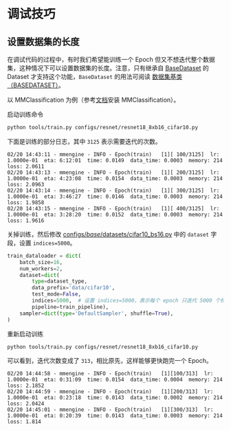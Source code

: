 # 调试技巧

## 设置数据集的长度

在调试代码的过程中，有时我们希望能训练一个 Epoch 但又不想迭代整个数据集，这种情况下可以设置数据集的长度。注意，只有继承自 [BaseDataset](mmengine.dataset.BaseDataset) 的 Dataset 才支持这个功能，`BaseDataset` 的用法可阅读 [数据集基类（BASEDATASET）](../advanced_tutorials/basedataset.md)。

以 MMClassification 为例（参考[文档](https://mmclassification.readthedocs.io/zh_CN/dev-1.x/get_started.html#id2)安装 MMClassification）。

启动训练命令

```bash
python tools/train.py configs/resnet/resnet18_8xb16_cifar10.py
```

下面是训练的部分日志，其中 `3125` 表示需要迭代的次数。

```
02/20 14:43:11 - mmengine - INFO - Epoch(train)   [1][ 100/3125]  lr: 1.0000e-01  eta: 6:12:01  time: 0.0149  data_time: 0.0003  memory: 214  loss: 2.0611
02/20 14:43:13 - mmengine - INFO - Epoch(train)   [1][ 200/3125]  lr: 1.0000e-01  eta: 4:23:08  time: 0.0154  data_time: 0.0003  memory: 214  loss: 2.0963
02/20 14:43:14 - mmengine - INFO - Epoch(train)   [1][ 300/3125]  lr: 1.0000e-01  eta: 3:46:27  time: 0.0146  data_time: 0.0003  memory: 214  loss: 1.9858
02/20 14:43:15 - mmengine - INFO - Epoch(train)   [1][ 400/3125]  lr: 1.0000e-01  eta: 3:28:20  time: 0.0152  data_time: 0.0003  memory: 214  loss: 1.9616
```

关掉训练，然后修改 [configs/_base_/datasets/cifar10_bs16.py](https://github.com/open-mmlab/mmclassification/blob/dev-1.x/configs/_base_/datasets/cifar10_bs16.py) 中的 `dataset` 字段，设置 `indices=5000`。

```python
train_dataloader = dict(
    batch_size=16,
    num_workers=2,
    dataset=dict(
        type=dataset_type,
        data_prefix='data/cifar10',
        test_mode=False,
        indices=5000,  # 设置 indices=5000，表示每个 epoch 只迭代 5000 个样本
        pipeline=train_pipeline),
    sampler=dict(type='DefaultSampler', shuffle=True),
)
```

重新启动训练

```bash
python tools/train.py configs/resnet/resnet18_8xb16_cifar10.py
```

可以看到，迭代次数变成了 `313`，相比原先，这样能够更快跑完一个 Epoch。

```
02/20 14:44:58 - mmengine - INFO - Epoch(train)   [1][100/313]  lr: 1.0000e-01  eta: 0:31:09  time: 0.0154  data_time: 0.0004  memory: 214  loss: 2.1852
02/20 14:44:59 - mmengine - INFO - Epoch(train)   [1][200/313]  lr: 1.0000e-01  eta: 0:23:18  time: 0.0143  data_time: 0.0002  memory: 214  loss: 2.0424
02/20 14:45:01 - mmengine - INFO - Epoch(train)   [1][300/313]  lr: 1.0000e-01  eta: 0:20:39  time: 0.0143  data_time: 0.0003  memory: 214  loss: 1.814
```
